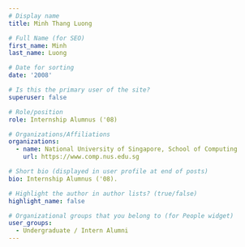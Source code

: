 ```yaml
---
# Display name
title: Minh Thang Luong

# Full Name (for SEO) 
first_name: Minh
last_name: Luong

# Date for sorting
date: '2008'

# Is this the primary user of the site?
superuser: false

# Role/position
role: Internship Alumnus ('08)

# Organizations/Affiliations
organizations:
  - name: National University of Singapore, School of Computing
    url: https://www.comp.nus.edu.sg

# Short bio (displayed in user profile at end of posts)
bio: Internship Alumnus ('08). 

# Highlight the author in author lists? (true/false)
highlight_name: false

# Organizational groups that you belong to (for People widget)
user_groups:
  - Undergraduate / Intern Alumni
---
```

